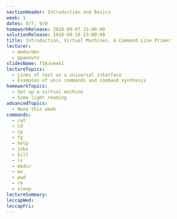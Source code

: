 ```yaml
---
sectionHeader: Introduction and Basics
week: 1
dates: 9/7, 9/9
homeworkRelease: 2016-09-07 15:00:00
solutionRelease: 2016-09-16 15:00:00
title: Introduction, Virtual Machines, & Command Line Primer
lecturer:
  - mmdarden
  - ppannuto
slidesName: f16/week1
lectureTopics:
  - Lines of text as a universal interface
  - Examples of unix commands and command synthesis
homeworkTopics:
  - Set up a virtual machine
  - Some light reading
advancedTopics:
  - None this week
commands:
  - cat
  - cd
  - cp
  - fg
  - help
  - jobs
  - kill
  - ls
  - mkdir
  - mv
  - pwd
  - rm
  - sleep
lectureSummary:
leccapWed:
leccapFri:
---
```


